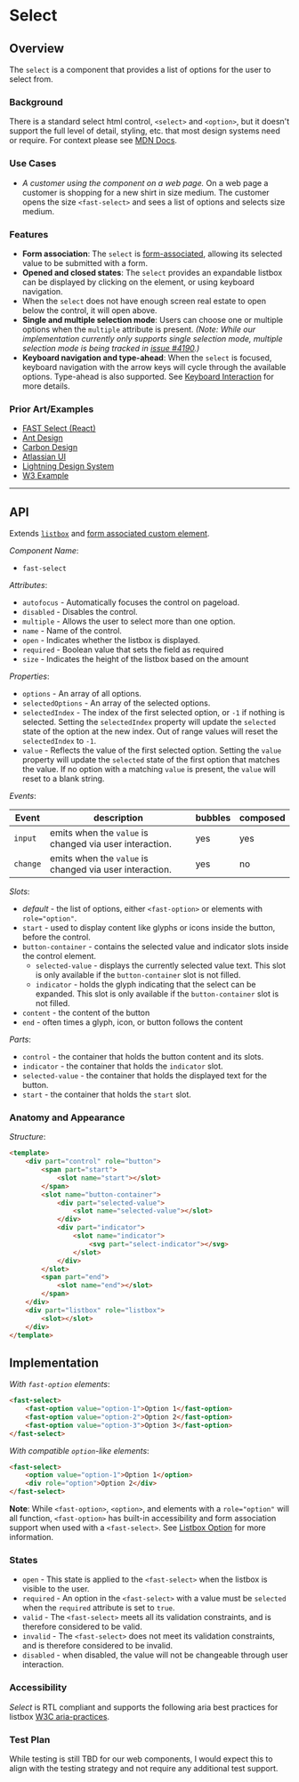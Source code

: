 # Select

## Overview

The `select` is a component that provides a list of options for the user to select from.

### Background

There is a standard select html control, `<select>` and `<option>`, but it doesn't support the full level of detail, styling, etc. that most design systems need or require. For context please see [MDN Docs](https://developer.mozilla.org/en-US/docs/web/html/element/select).

### Use Cases

- *A customer using the component on a web page.*
On a web page a customer is shopping for a new shirt in size medium. The customer opens the size `<fast-select>` and sees a list of options and selects size medium.

### Features

- **Form association**: The `select` is [form-associated](../form-associated/form-associated-custom-element.spec.md), allowing its selected value to be submitted with a form.
- **Opened and closed states**: The `select` provides an expandable listbox can be displayed by clicking on the element, or using keyboard navigation.
- When the `select` does not have enough screen real estate to open below the control, it will open above.
- **Single and multiple selection mode**: Users can choose one or multiple options when the `multiple` attribute is present. *(Note: While our implementation currently only supports single selection mode, multiple selection mode is being tracked in [issue #4190](https://github.com/microsoft/fast/issues/4190).)*
- **Keyboard navigation and type-ahead**: When the `select` is focused, keyboard navigation with the arrow keys will cycle through the available options. Type-ahead is also supported. See [Keyboard Interaction](https://www.w3.org/TR/wai-aria-practices-1.1/#listbox_kbd_interaction) for more details.

### Prior Art/Examples

- [FAST Select (React)](https://www.npmjs.com/package/@microsoft/fast-components-react-msft)
- [Ant Design](https://ant.design/components/select/)
- [Carbon Design](https://www.carbondesignsystem.com/components/select/code/)
- [Atlassian UI](https://atlaskit.atlassian.com/packages/core/select)
- [Lightning Design System](https://www.lightningdesignsystem.com/components/select/)
- [W3 Example](https://www.w3.org/TR/wai-aria-practices-1.1/examples/listbox/listbox-collapsible.html)

---

## API

Extends [`listbox`](../listbox/listbox.spec.md) and [form associated custom element](../form-associated/form-associated-custom-element.md).

*Component Name*:

- `fast-select`

*Attributes*:

- `autofocus` - Automatically focuses the control on pageload.
- `disabled` - Disables the control.
- `multiple` - Allows the user to select more than one option.
- `name` - Name of the control.
- `open` - Indicates whether the listbox is displayed.
- `required` - Boolean value that sets the field as required
- `size` - Indicates the height of the listbox based on the amount

*Properties*:

- `options` - An array of all options.
- `selectedOptions` - An array of the selected options.
- `selectedIndex` - The index of the first selected option, or `-1` if nothing is selected. Setting the `selectedIndex` property will update the `selected` state of the option at the new index. Out of range values will reset the `selectedIndex` to `-1`.
- `value` - Reflects the value of the first selected option. Setting the `value` property will update the `selected` state of the first option that matches the value. If no option with a matching `value` is present, the `value` will reset to a blank string.

*Events*:

|Event|description|bubbles|composed|
|-|-|-|-|
|`input`|emits when the `value` is changed via user interaction.|yes|yes|
|`change`|emits when the `value` is changed via user interaction.|yes|no|

*Slots*:

- *default* - the list of options, either `<fast-option>` or elements with `role="option"`.
- `start` - used to display content like glyphs or icons inside the button, before the control.
- `button-container` - contains the selected value and indicator slots inside the control element.
  - `selected-value` - displays the currently selected value text. This slot is only available if the `button-container` slot is not filled.
  - `indicator` - holds the glyph indicating that the select can be expanded. This slot is only available if the `button-container` slot is not filled.
- `content` - the content of the button
- `end` - often times a glyph, icon, or button follows the content

*Parts*:

- `control` - the container that holds the button content and its slots.
- `indicator` - the container that holds the `indicator` slot.
- `selected-value` - the container that holds the displayed text for the button.
- `start` - the container that holds the `start` slot.

### Anatomy and Appearance

*Structure*:

```html
<template>
    <div part="control" role="button">
        <span part="start">
            <slot name="start"></slot>
        </span>
        <slot name="button-container">
            <div part="selected-value">
                <slot name="selected-value"></slot>
            </div>
            <div part="indicator">
                <slot name="indicator">
                    <svg part="select-indicator"></svg>
                </slot>
            </div>
        </slot>
        <span part="end">
            <slot name="end"></slot>
        </span>
    </div>
    <div part="listbox" role="listbox">
        <slot></slot>
    </div>
</template>
```

## Implementation

*With `fast-option` elements*:

```html
<fast-select>
    <fast-option value="option-1">Option 1</fast-option>
    <fast-option value="option-2">Option 2</fast-option>
    <fast-option value="option-3">Option 3</fast-option>
</fast-select>
```

*With compatible `option`-like elements*:

```html
<fast-select>
    <option value="option-1">Option 1</option>
    <div role="option">Option 2</div>
</fast-select>
```

**Note**: While `<fast-option>`, `<option>`, and elements with a `role="option"` will all function, `<fast-option>` has built-in accessibility and form association support when used with a `<fast-select>`. See [Listbox Option](../listbox-option/listbox-option.spec.md) for more information.

### States

- `open` -  This state is applied to the `<fast-select>` when the listbox is visible to the user.
- `required` - An option in the `<fast-select>` with a value must be `selected` when the `required` attribute is set to `true`.
- `valid` - The `<fast-select>` meets all its validation constraints, and is therefore considered to be valid.
- `invalid` - The `<fast-select>` does not meet its validation constraints, and is therefore considered to be invalid.
- `disabled` - when disabled, the value will not be changeable through user interaction.

### Accessibility

*Select* is RTL compliant and supports the following aria best practices for listbox [W3C aria-practices](https://www.w3.org/TR/wai-aria-practices-1.1/#Listbox).

### Test Plan

While testing is still TBD for our web components, I would expect this to align with the testing strategy and not require any additional test support.
